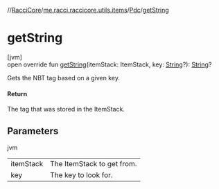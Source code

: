 //[RacciCore](../../../index.md)/[me.racci.raccicore.utils.items](../index.md)/[Pdc](index.md)/[getString](get-string.md)

# getString

[jvm]\
open override fun [getString](get-string.md)(itemStack: ItemStack, key: [String](https://kotlinlang.org/api/latest/jvm/stdlib/kotlin/-string/index.html)?): [String](https://kotlinlang.org/api/latest/jvm/stdlib/kotlin/-string/index.html)?

Gets the NBT tag based on a given key.

#### Return

The tag that was stored in the ItemStack.

## Parameters

jvm

| | |
|---|---|
| itemStack | The ItemStack to get from. |
| key | The key to look for. |
